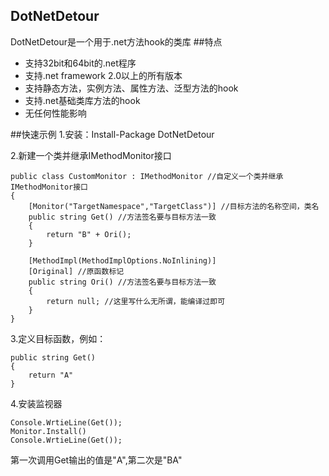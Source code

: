 ## DotNetDetour
DotNetDetour是一个用于.net方法hook的类库
##特点
* 支持32bit和64bit的.net程序
* 支持.net framework 2.0以上的所有版本
* 支持静态方法，实例方法、属性方法、泛型方法的hook
* 支持.net基础类库方法的hook
* 无任何性能影响

##快速示例
1.安装：Install-Package DotNetDetour

2.新建一个类并继承IMethodMonitor接口
```
public class CustomMonitor : IMethodMonitor //自定义一个类并继承IMethodMonitor接口
{
    [Monitor("TargetNamespace","TargetClass")] //目标方法的名称空间，类名
    public string Get() //方法签名要与目标方法一致
    {
        return "B" + Ori();
    }

    [MethodImpl(MethodImplOptions.NoInlining)]
    [Original] //原函数标记
    public string Ori() //方法签名要与目标方法一致
    {
        return null; //这里写什么无所谓，能编译过即可
    }
}
```
3.定义目标函数，例如：
```
public string Get()
{
    return "A"
}
```
4.安装监视器
```
Console.WrtieLine(Get());
Monitor.Install()
Console.WrtieLine(Get());
```
第一次调用Get输出的值是"A",第二次是"BA"


